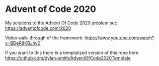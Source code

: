 # Advent of Code 2020
My solutions to the Advent Of Code 2020 problem set: https://adventofcode.com/2020

Video walk-through of the framework: https://www.youtube.com/watch?v=BDeR8KBJnv0

If you want to this there is a templatized version of this repo here: https://github.com/dylan-smith/AdventOfCode2020Template
